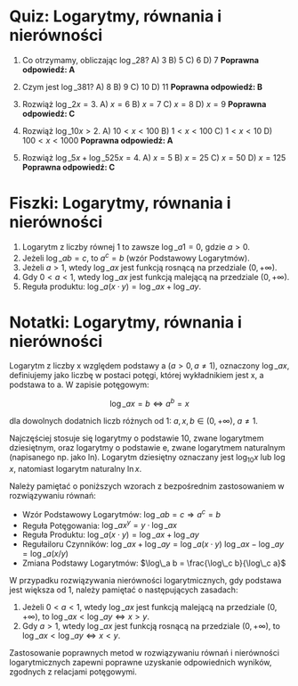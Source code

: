  # Quiz: Logarytmy, równania i nierówności

1. Co otrzymamy, obliczając $\log\_2 8$?
A) 3
B) 5
C) 6
D) 7
**Poprawna odpowiedź: A**

2. Czym jest $\log\_3 81$?
A) 8
B) 9
C) 10
D) 11
**Poprawna odpowiedź: B**

3. Rozwiąż $\log\_2 x = 3$.
A) $x=6$
B) $x=7$
C) $x=8$
D) $x=9$
**Poprawna odpowiedź: C**

4. Rozwiąż $\log\_{10} x > 2$.
A) $10 < x < 100$
B) $1 < x < 100$
C) $1 < x < 10$
D) $100 < x < 1000$
**Poprawna odpowiedź: A**

5. Rozwiąż $\log\_{5} x + \log\_{5} 25x = 4$.
A) $x=5$
B) $x=25$
C) $x=50$
D) $x=125$
**Poprawna odpowiedź: C**

# Fiszki: Logarytmy, równania i nierówności

1. Logarytm z liczby równej 1 to zawsze $\log\_a 1 = 0$, gdzie $a > 0$.
2. Jeżeli $\log\_a b = c$, to $a^c = b$ (wzór Podstawowy Logarytmów).
3. Jeżeli $a > 1$, wtedy $\log\_a x$ jest funkcją rosnącą na przedziale $(0, +\infty)$.
4. Gdy $0 < a < 1$, wtedy $\log\_a x$ jest funkcją malejącą na przedziale $(0, +\infty)$.
5. Reguła produktu: $\log\_a (x \cdot y) = \log\_a x + \log\_a y$.

# Notatki: Logarytmy, równania i nierówności

Logarytm z liczby x względem podstawy a $(a>0, a \ne 1)$, oznaczony $\log\_a x$, definiujemy jako liczbę w postaci potęgi, której wykładnikiem jest x, a podstawa to a. W zapisie potęgowym:

$$\log\_a x = b \Leftrightarrow a^b = x$$

dla dowolnych dodatnich liczb różnych od 1: $a, x, b \in (0, +\infty)$, $a \ne 1$.

Najczęściej stosuje się logarytmy o podstawie 10, zwane logarytmem dziesiętnym, oraz logarytmy o podstawie e, zwane logarytmem naturalnym (napisanego np. jako ln). Logarytm dziesiętny oznaczany jest $\log_{10} x$ lub $\log x$, natomiast logarytm naturalny $\ln x$.

Należy pamiętać o poniższych wzorach z bezpośrednim zastosowaniem w rozwiązywaniu równań:

* Wzór Podstawowy Logarytmów: $\log\_a b = c \Rightarrow a^c = b$
* Reguła Potęgowania: $\log\_a x^y = y \cdot \log\_a x$
* Reguła Produktu: $\log\_a (x \cdot y) = \log\_a x + \log\_a y$
* Regułailoru Czynników:
  $\log\_a x + \log\_a y = \log\_a (x \cdot y)$
  $\log\_a x - \log\_a y = \log\_a (x / y)$
* Zmiana Podstawy Logarytmów:
  $\log\_a b = \frac{\log\_c b}{\log\_c a}$

W przypadku rozwiązywania nierówności logarytmicznych, gdy podstawa jest większa od 1, należy pamiętać o następujących zasadach:

1. Jeżeli $0 < a < 1$, wtedy $\log\_a x$ jest funkcją malejącą na przedziale $(0, +\infty)$, to $\log\_a x < \log\_a y \Leftrightarrow x > y$.
2. Gdy $a > 1$, wtedy $\log\_a x$ jest funkcją rosnącą na przedziale $(0, +\infty)$, to $\log\_a x < \log\_a y \Leftrightarrow x < y$.

Zastosowanie poprawnych metod w rozwiązywaniu równań i nierówności logarytmicznych zapewni poprawne uzyskanie odpowiednich wyników, zgodnych z relacjami potęgowymi.